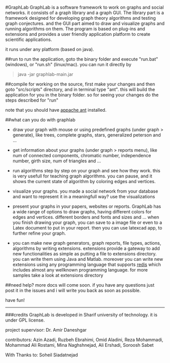#GraphLab
GraphLab is a software framework to work on graphs and social networks. it consists of a graph library and a graph GUI. The library part is a framework designed for developing graph theory algorithms and testing graph conjectures. and the GUI part aimed to draw and visualize graphs and running algorithms on them. The program is based on plug-ins and extensions and provides a user friendly application platform to create scientific applications.

it runs under any platform (based on java).

##run
to run the application, goto the binary folder and execute "run.bat" (windows), or "run.sh" (linux/mac).
you can run it directly by 
> java -jar graphlab-main.jar

##compile
for working on the source, first make your changes and then goto "src/scripts" directory, and in terminal type "ant". this will build the application for you in the binary folder. so for seeing your changes do the steps described for "run"

note that you should have [appache ant](http://ant.apache.org/) installed.

##what can you do with graphlab

* draw your graph with mouse or using predefined graphs (under graph > generate), like trees, complete graphs, stars, generalized peterson and ...
* get information about your graphs (under graph > reports menu), like num of connected components, chromatic number, independence number, girth size, num of triangles and ...
* run algorithms step by step on your graph and see how they work. this is very usefull for teaching graph algorithms. you can pause, and it shows the current state of algorithm by coloring edges and vertices.
* visualize your graphs. you made a social network from your database and want to represent it in a meaningfull way? use the visualizations
* present your graphs in your papers, websites or reports. GraphLab has a wide range of options to draw graphs, having different colors for edges and vertices. different borders and fonts and sizes and ... when you finish drawing your graph, you can save to a image file or even to a Latex document to put in your report. then you can use latexcad app, to further refine your graph.

* you can make new graph generators, graph reports, file types, actions, algorithms by writing extensions. extensions provide a gateway to add new functionalities as simple as putting a file to extensions directory. you can write them using Java and Matlab. moreover you can write new extensions using any programming language that supports [redis](http://redis.io/clients) which includes almost any wellknown programming language. for more samples take a look at extensions directory

##need help?
more docs will come soon. if you have any questions just post it in the issues and i will write you back as soon as possible.


have fun!




---
###credits
GraphLab is developed in Sharif university of technology. it is under GPL license.

project supervisor:
Dr. Amir Daneshgar

contributors:
Azin Azadi,
Ruzbeh Ebrahimi,
Omid Aladini,
Reza Mohammadi,
Mohammad Ali Rostami,
Mina Naghshnejad,
Ali Ershadi,
Soroosh Sabet

With Thanks to: Soheil Siadatnejad